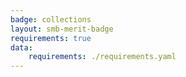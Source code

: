 ```yaml
---
badge: collections
layout: smb-merit-badge
requirements: true
data:
    requirements: ./requirements.yaml
---
```

